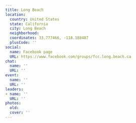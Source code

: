 ```yaml
---
title: Long Beach
location:
  country: United States
  state: California
  city: Long Beach
  neighborhood: 
  coordinates: 33.777466, -118.188487
  plusCode: ''
social:
  name: Facebook page
  URL: https://www.facebook.com/groups/fcc.long.beach.ca
chat:
  name: ''
  URL: ''
event:
  name: ''
  URL: ''
leaders:
- name: ''
  URL: ''
photos:
  old: 
  cover: ''
---
```

